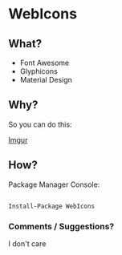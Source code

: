 # WebIcons

## What?
+ Font Awesome
+ Glyphicons
+ Material Design

## Why?

So you can do this:

[Imgur](http://i.imgur.com/dwGOMZ0.png)

## How?
Package Manager Console:

<code>
Install-Package WebIcons
</code>

### Comments  / Suggestions?
I don't care